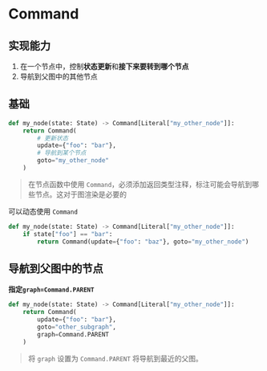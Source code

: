 # Command

## 实现能力

1. 在一个节点中，控制**状态更新**和**接下来要转到哪个节点**
2. 导航到父图中的其他节点

## 基础

```python
def my_node(state: State) -> Command[Literal["my_other_node"]]:
    return Command(
        # 更新状态
        update={"foo": "bar"},
        # 导航到某个节点
        goto="my_other_node"
    )
```

> 在节点函数中使用 `Command`，必须添加返回类型注释，标注可能会导航到哪些节点。这对于图渲染是必要的

可以动态使用 `Command`

```python 
def my_node(state: State) -> Command[Literal["my_other_node"]]:
    if state["foo"] == "bar":
        return Command(update={"foo": "baz"}, goto="my_other_node")
```

## 导航到父图中的节点

**指定`graph=Command.PARENT`**

```python
def my_node(state: State) -> Command[Literal["my_other_node"]]:
    return Command(
        update={"foo": "bar"},
        goto="other_subgraph",
        graph=Command.PARENT
    )
```

> 将 `graph` 设置为 `Command.PARENT` 将导航到最近的父图。
